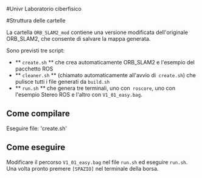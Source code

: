 #Univr Laboratorio ciberfisico

#Struttura delle cartelle

La cartella `ORB_SLAM2_mod` contiene una versione modificata dell'originale ORB_SLAM2, che consente di salvare la mappa generata.

Sono previsti tre script:
- ** `create.sh` ** che crea automaticamente ORB_SLAM2 e l'esempio del pacchetto ROS
- ** `cleaner.sh` ** (chiamato automaticamente all'avvio di` create.sh`) che pulisce tutti i file generati da `build.sh`
- ** `run.sh` ** che genera tre terminali, uno con` roscore`, uno con l'esempio Stereo ROS e l'altro con `V1_01_easy.bag`.


## Come compilare

Eseguire file: 'create.sh'


## Come eseguire

Modificare il percorso `V1_01_easy.bag` nel file `run.sh` ed eseguire `run.sh`.
Una volta pronto premere `[SPAZIO]` nel terminale della borsa.






